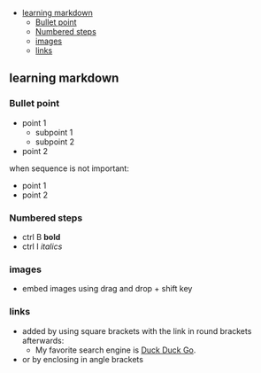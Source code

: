 

- [learning markdown](#learning-markdown)
  - [Bullet point](#bullet-point)
  - [Numbered steps](#numbered-steps)
  - [images](#images)
  - [links](#links)


## learning markdown 

### Bullet point 

* point 1 
    * subpoint 1 
    * subpoint 2 
* point 2 

when sequence is not important: 
- point 1 
- point 2 

### Numbered steps 

* ctrl B **bold**
* ctrl I *italics*

### images 

* embed images using drag and drop + shift key 

### links

* added by using square brackets with the link in round brackets afterwards: 
  * My favorite search engine is [Duck Duck Go](https://duckduckgo.com "The best search engine for privacy").
* or by enclosing in angle brackets 